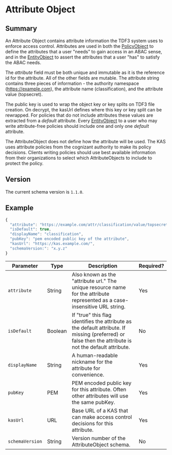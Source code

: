 # Attribute Object

## Summary
An Attribute Object contains attribute information the TDF3 system uses to enforce access control. Attributes are used in both the [PolicyObject](PolicyObject.md) to define the attributes that a user "needs" to gain access in an ABAC sense, and in the [EntityObject](EntityObject.md) to assert the attributes that a user "has" to satisfy the ABAC needs.

The _attribute_ field must be both unique and immutable as it is the reference id for the attribute. All of the other fields are mutable. The attribute string contains three pieces of information - the authority namespace (https://example.com), the attribute name (classification), and the attribute value (topsecret).

The public key is used to wrap the object key or key splits on TDF3 file creation. On decrypt, the kasUrl defines where this key or key split can be rewrapped. For policies that do not include attributes these values are extracted from a _default_ attribute. Every [EntityObject](EntityObject.md) to a user who may write attribute-free policies should include one and only one _default_ attribute.

The AttributeObject does not define how the attribute will be used. The KAS uses attribute policies from the cognizant authority to make its policy decisions. Clients writing policies should use best available information from their organizations to select which AttributeObjects to include to protect the policy.  

## Version

The current schema version is `1.1.0`.

## Example

```javascript
{
  "attribute": "https://example.com/attr/classification/value/topsecret",
  "isDefault": true,
  "displayName": "classification",
  "pubKey": "pem encoded public key of the attribute",
  "kasUrl": "https://kas.example.com/",
  "schemaVersion:": "x.y.z"
}
```

|Parameter|Type|Description|Required?|
|---|---|---|---|
|`attribute`|String|Also known as the "attribute url."  The unique resource name for the attribute represented as a case-insensitive URL string.  |Yes|
|`isDefault`|Boolean|If "true" this flag identifies the attribute as the default attribute. If missing (preferred) or false then the attribute is not the default attribute.|No|
|`displayName`|String|A human-readable nickname for the attribute for convenience.|Yes|
|`pubKey`|PEM|PEM encoded public key for this attribute. Often other attributes will use the same pubKey.|Yes|
|`kasUrl`|URL|Base URL of a KAS that can make access control decisions for this attribute.|Yes|
|`schemaVersion`|String|Version number of the AttributeObject schema.|No|
